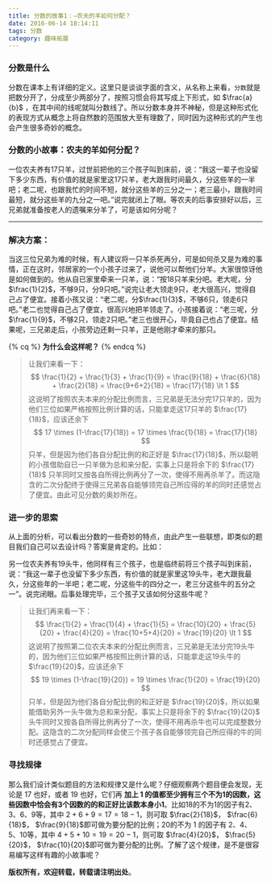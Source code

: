 ```yaml
---
title: 分数的故事1：—农夫的羊如何分配？
date: 2016-06-14 18:14:11
tags: 分数
category: 趣味拓展
---
```


### 分数是什么
分数在课本上有详细的定义。这里只是谈谈字面的含义，从名称上来看，`分数`就是把数分开了，分成至少两部分了，按照习惯会将其写成上下形式，如 $\frac{a}{b}$ ，在其中间的线呢就叫分数线了。所以分数本身并不神秘，但是这种形式化的表现方式从概念上将自然数的范围放大至有理数了，同时因为这种形式的产生也会产生很多奇妙的概念。

### 分数的小故事：农夫的羊如何分配？
<!-- more -->
一位农夫养有17只羊，过世前把他的三个孩子叫到床前，说：“我这一辈子也没留下多少东西，有价值的就是家里这17只羊，老大跟我时间最久，分这些羊的一半吧；老二呢，也跟我忙的时间不短，就分这些羊的三分之一；老三最小，跟我时间最短，就分这些羊的九分之一吧。”说完就闭上了眼。等农夫的后事安排好以后，三兄弟就准备按老人的遗嘱来分羊了，可是该如何分呢？

------------

### 解决方案：
当这三位兄弟为难的时候，有人建议将一只羊杀死再分，可是如何杀又是为难的事情，正在这时，邻居家的一个小孩子过来了，说他可以帮他们分羊。大家很惊讶他是如何做到的。他从自已家里牵来一只羊，说：“按18只羊来分吧。老大呢，分$\frac{1}{2}$，不够9只，分9只吧。”说完让老大领走9只，老大很高兴，觉得自己占了便宜。接着小孩又说：“老二呢，分$\frac{1}{3}$，不够6只，领走6只吧。”老二也觉得自己占了便宜，很高兴地把羊领走了。小孩接着说：“老三呢，分$\frac{1}{9}$，不够2只，领走2只吧。”老三也很开心，毕竟自己也占了便宜。结果呢，三兄弟走后，小孩旁边还剩一只羊，正是他刚才牵来的那只。

{% cq %} **为什么会这样呢？** {% endcq %}

>让我们来看一下：
$$
  \frac{1}{2} + \frac{1}{3} + \frac{1}{9} = \frac{9}{18} + \frac{6}{18} + \frac{2}{18} = \frac{9+6+2}{18} = \frac{17}{18} \lt 1
$$
这说明了按照农夫本来的分配比例而言，三兄弟是无法分完17只羊的，因为他们三位如果严格按照比例计算的话，只能拿走这17只羊的 $\frac{17}{18}$，应该还余下
$$
  17 \times (1-\frac{17}{18}) = 17 \times \frac{1}{18} = \frac{17}{18}
$$
只羊，但是因为他们各自分配比例的和正好是 $\frac{17}{18}$，所以聪明的小孩借助自已一只羊做为总和来分配，实事上只是将余下的 $\frac{17}{18}$ 只羊同时又按各自所得比例再分了一次，使得不用再杀羊了。而这隐含的二次分配终于使得三兄弟各自能够领完自己所应得的羊的同时还感觉占了便宜。由此可见分数的奥妙所在。

### 进一步的思索
从上面的分析，可以看出分数的一些奇妙的特点，由此产生一些联想，即类似的题目我们自己可以去设计吗？答案是肯定的。比如：

另一位农夫养有19头牛，他同样有三个孩子，也是临终前将三个孩子叫到床前，说：“我这一辈子也没留下多少东西，有价值的就是家里这19头牛，老大跟我最久，分这些年的一半吧；老二呢，分这些牛的四分之一，老三分这些牛的五分之一”。说完闭眼。后事处理完毕，三个孩子又该如何分这些牛呢？

>让我们再来看一下：
$$
   \frac{1}{2} + \frac{1}{4} + \frac{1}{5} = \frac{10}{20} + \frac{5}{20} + \frac{4}{20} = \frac{10+5+4}{20} = \frac{19}{20} \lt 1
$$
这说明了按照第二位农夫本来的分配比例而言，三兄弟是无法分完19头牛的，因为他们三位如果严格按照比例计算的话，只能拿走这19头牛的 $\frac{19}{20}$，应该还余下
$$
  19 \times (1-\frac{19}{20}) = 19 \times \frac{1}{20} = \frac{19}{20}
$$
只羊，但是因为他们各自分配比例的和正好是 $\frac{19}{20}$，所以如果能借助另外一头牛做为总和来分配，事实上只是将余下的 $\frac{19}{20}$ 头牛同时又按各自所得比例再分了一次，使得不用再杀牛也可以完成整数分配。这隐含的二次分配同样会使三个孩子各自能够领完自己所应得的牛的同时还感觉占了便宜。

### 寻找规律
那么我们设计类似题目的方法和规律又是什么呢？仔细观察两个题目便会发现，无论是 17 也好，或者 19 也好，它们再 **加上 1 的值都至少拥有三个不为1的因数，这些因数中恰会有3个因数的的和正好比该数本身小1**。比如18的不为1的因子有2、3、6、9等，其中 $2+6+9=17=18-1$，则可取 $\frac{2}{18}$， $\frac{6}{18}$， $\frac{9}{18}$即可做为要分配的比例；20的不为 1 的因子有 2、4、5、10等，其中 $4+5+10=19=20-1$，则可取 $\frac{4}{20}$， $\frac{5}{20}$， $\frac{10}{20}$即可做为要分配的比例。了解了这个规律，是不是很容易编写这样有趣的小故事呢？

**版权所有，欢迎转载，转载请注明出处**。
